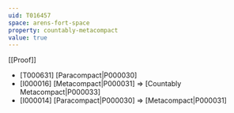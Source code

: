 ```yaml
---
uid: T016457
space: arens-fort-space
property: countably-metacompact
value: true
---
```

[[Proof]]

* [T000631] [Paracompact|P000030]
* [I000016] [Metacompact|P000031] => [Countably Metacompact|P000033]
* [I000014] [Paracompact|P000030] => [Metacompact|P000031]

